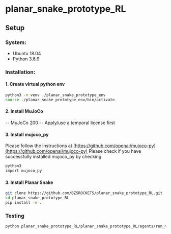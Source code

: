 # planar_snake_prototype_RL

## Setup

### System:
- Ubuntu 18.04
- Python 3.6.9

### Installation:

#### 1. Create virtual python env
```bash 
python3 -m venv ./planar_snake_prototype_env
source ./planar_snake_prototype_env/bin/activate
```
#### 2. Install MuJoCo
-- MuJoCo 200
-- Apply/use a temporal license first

#### 3. Install mujoco_py
Please follow the instructions at [https://github.com/openai/mujoco-py](https://github.com/openai/mujoco-py)
Please check if you have successfully installed mujoco_py by checking
```bash 
python3
import mujoco_py
```

#### 3. Install Planar Snake 
```bash 
git clone https://github.com/BZSROCKETS/planar_snake_prototype_RL.git
cd planar_snake_prototype_RL
pip install -e .
```
### Testing
```bash 
python planar_snake_prototype_RL/planar_snake_prototype_RL/agents/run_mujoco_ppo.py
```